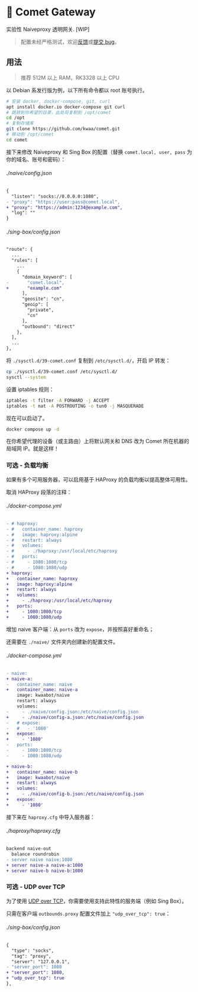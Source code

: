 # 🌠 Comet Gateway

实验性 Naiveproxy 透明网关. [WIP]

> 配置未经严格测试，欢迎[反馈](https://github.com/kwaa/comet/discussions)或[提交 bug](https://github.com/kwaa/comet/issues)。

## 用法

> 推荐 512M 以上 RAM，RK3328 以上 CPU

以 Debian 系发行版为例，以下所有命令都以 root 账号执行。

```bash
# 安装 docker, docker-compose, git, curl
apt install docker.io docker-compose git curl
# 跳转到你希望的目录，此处将复制到 /opt/comet
cd /opt
# 复制存储库
git clone https://github.com/kwaa/comet.git
# 移动到 /opt/comet
cd comet
```

接下来修改 Naiveproxy 和 Sing Box 的配置（替换 `comet.local, user, pass` 为你的域名、账号和密码）：

###### ./naive/config.json

```diff
{
  "listen": "socks://0.0.0.0:1080",
- "proxy": "https://user:pass@comet.local",
+ "proxy": "https://admin:1234@example.com",
  "log": ""
}
```

###### ./sing-box/config.json

```diff
"route": {
  ...
  "rules": [
    ...
    {
      "domain_keyword": [
-       "comet.local",
+       "example.com"
      ],
      "geosite": "cn",
      "geoip": [
        "private",
        "cn"
      ],
      "outbound": "direct"
    },
  ],
  ...
},
```

将 `./sysctl.d/39-comet.conf` 复制到 `/etc/sysctl.d/`，开启 IP 转发：

```bash
cp ./sysctl.d/39-comet.conf /etc/sysctl.d/
sysctl --system
```

设置 iptables 规则：

```bash
iptables -t filter -A FORWARD -j ACCEPT
iptables -t nat -A POSTROUTING -o tun0 -j MASQUERADE
```

现在可以启动了。

```bash
docker compose up -d
```

在你希望代理的设备（或主路由）上将默认网关和 DNS 改为 Comet 所在机器的局域网 IP。就是这样！

### 可选 - 负载均衡

如果有多个可用服务器，可以启用基于 HAProxy 的负载均衡以提高整体可用性。

取消 HAProxy 段落的注释：

###### ./docker-compose.yml

```diff
- # haproxy:
- #   container_name: haproxy
- #   image: haproxy:alpine
- #   restart: always
- #   volumes:
- #     - ./haproxy:/usr/local/etc/haproxy
- #   ports:
- #     - 1080:1080/tcp
- #     - 1080:1080/udp
+ haproxy:
+   container_name: haproxy
+   image: haproxy:alpine
+   restart: always
+   volumes:
+     - ./haproxy:/usr/local/etc/haproxy
+   ports:
+     - 1080:1080/tcp
+     - 1080:1080/udp
```

增加 naive 客户端：从 `ports` 改为 `expose`，并按照喜好重命名；

还需要在 `./naive/` 文件夹内创建新的配置文件。

###### ./docker-compose.yml

```diff
- naive:
+ naive-a:
-   container_name: naive
+   container_name: naive-a
    image: kwaabot/naive
    restart: always
    volumes:
-     - ./naive/config.json:/etc/naive/config.json
+     - ./naive/config-a.json:/etc/naive/config.json
-   # expose:
-   #   - '1080'
+   expose:
+     - '1080'
-   ports:
-     - 1080:1080/tcp
-     - 1080:1080/udp

+ naive-b:
+   container_name: naive-b
+   image: kwaabot/naive
+   restart: always
+   volumes:
+     - ./naive/config-b.json:/etc/naive/config.json
+   expose:
+     - '1080'
```

接下来在 `haproxy.cfg` 中导入服务器：

###### ./haproxy/haproxy.cfg

```diff
backend naive-out
  balance roundrobin
- server naive naive:1080
+ server naive-a naive-a:1080
+ server naive-b naive-b:1080
```

### 可选 - UDP over TCP

为了使用 [UDP over TCP](https://sing-box.sagernet.org/configuration/shared/udp-over-tcp/)，你需要使用支持此特性的服务端（例如 Sing Box）。

只需在客户端 `outbounds.proxy` 配置文件加上 `"udp_over_tcp": true`：

###### ./sing-box/config.json

```diff
{
  "type": "socks",
  "tag": "proxy",
  "server": "127.0.0.1",
- "server_port": 1080
+ "server_port": 1080,
+ "udp_over_tcp": true
},
```
